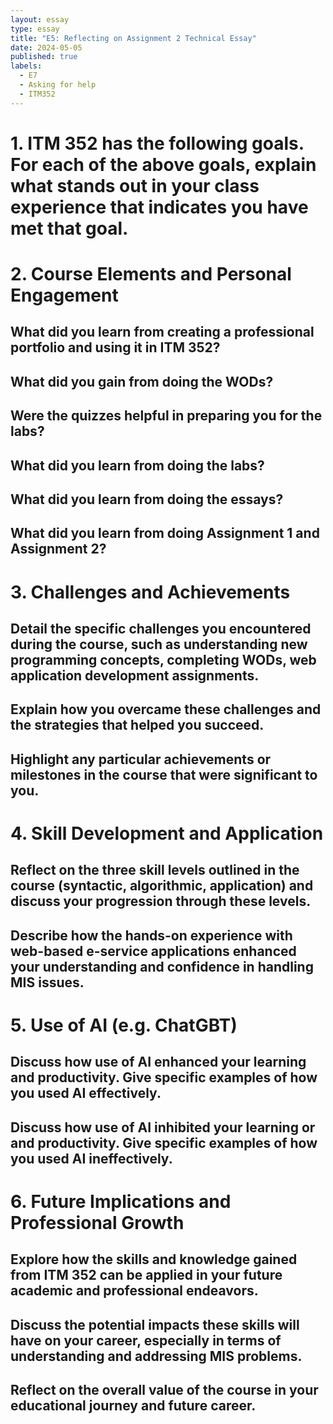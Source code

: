 ```yaml
---
layout: essay
type: essay
title: "E5: Reflecting on Assignment 2 Technical Essay"
date: 2024-05-05
published: true
labels:
  - E7
  - Asking for help
  - ITM352
---
```


# 1. ITM 352 has the following goals. For each of the above goals, explain what stands out in your class experience that indicates you have met that goal.
<p></p>

# 2. Course Elements and Personal Engagement
<h2> What did you learn from creating a professional portfolio and using it in ITM 352? </h2>
<p></p>
<h2> What did you gain from doing the WODs?</h2>
<p></p>
<h2>Were the quizzes helpful in preparing you for the labs?</h2>
<p></p>
<h2>What did you learn from doing the labs?</h2>
<p></p>
<h2>What did you learn from doing the essays?</h2>
<p></p>
<h2>What did you learn from doing Assignment 1 and Assignment 2?</h2>
<p></p>

# 3. Challenges and Achievements
<h2> Detail the specific challenges you encountered during the course, such as understanding new programming concepts, completing WODs, web application development assignments.</h2>
<p></p>
<h2>Explain how you overcame these challenges and the strategies that helped you succeed.</h2>
<p></p>
<h2>Highlight any particular achievements or milestones in the course that were significant to you.</h2>
<p></p>

# 4. Skill Development and Application
<h2>Reflect on the three skill levels outlined in the course (syntactic, algorithmic, application) and discuss your progression through these levels.</h2>
<p></p>
<h2>Describe how the hands-on experience with web-based e-service applications enhanced your understanding and confidence in handling MIS issues.</h2>
<p></p>

# 5. Use of AI (e.g. ChatGBT)
<h2> Discuss how use of AI enhanced your learning and productivity. Give specific examples of how you used AI effectively.</h2>
<p></p>
<h2>Discuss how use of AI inhibited your learning or and productivity. Give specific examples of how you used AI ineffectively.</h2>
<p></p>

# 6. Future Implications and Professional Growth
<h2>Explore how the skills and knowledge gained from ITM 352 can be applied in your future academic and professional endeavors.</h2>
<p></p>
<h2>Discuss the potential impacts these skills will have on your career, especially in terms of understanding and addressing MIS problems.</h2>
<p></p>
<h2>Reflect on the overall value of the course in your educational journey and future career.</h2>
<p></p>




